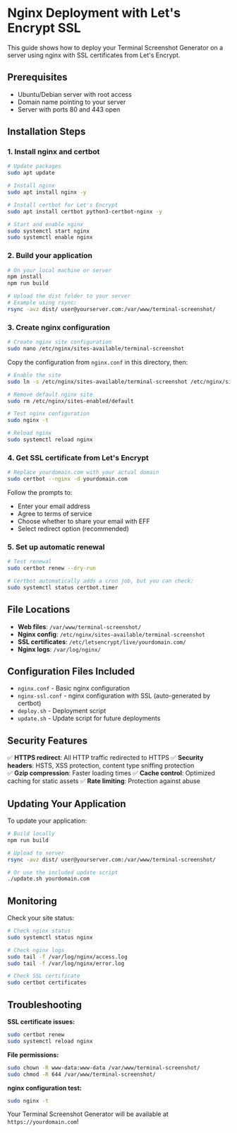 # Nginx Deployment with Let's Encrypt SSL

This guide shows how to deploy your Terminal Screenshot Generator on a server using nginx with SSL certificates from Let's Encrypt.

## Prerequisites

- Ubuntu/Debian server with root access
- Domain name pointing to your server
- Server with ports 80 and 443 open

## Installation Steps

### 1. Install nginx and certbot

```bash
# Update packages
sudo apt update

# Install nginx
sudo apt install nginx -y

# Install certbot for Let's Encrypt
sudo apt install certbot python3-certbot-nginx -y

# Start and enable nginx
sudo systemctl start nginx
sudo systemctl enable nginx
```

### 2. Build your application

```bash
# On your local machine or server
npm install
npm run build

# Upload the dist folder to your server
# Example using rsync:
rsync -avz dist/ user@yourserver.com:/var/www/terminal-screenshot/
```

### 3. Create nginx configuration

```bash
# Create nginx site configuration
sudo nano /etc/nginx/sites-available/terminal-screenshot
```

Copy the configuration from `nginx.conf` in this directory, then:

```bash
# Enable the site
sudo ln -s /etc/nginx/sites-available/terminal-screenshot /etc/nginx/sites-enabled/

# Remove default nginx site
sudo rm /etc/nginx/sites-enabled/default

# Test nginx configuration
sudo nginx -t

# Reload nginx
sudo systemctl reload nginx
```

### 4. Get SSL certificate from Let's Encrypt

```bash
# Replace yourdomain.com with your actual domain
sudo certbot --nginx -d yourdomain.com
```

Follow the prompts to:
- Enter your email address
- Agree to terms of service
- Choose whether to share your email with EFF
- Select redirect option (recommended)

### 5. Set up automatic renewal

```bash
# Test renewal
sudo certbot renew --dry-run

# Certbot automatically adds a cron job, but you can check:
sudo systemctl status certbot.timer
```

## File Locations

- **Web files**: `/var/www/terminal-screenshot/`
- **Nginx config**: `/etc/nginx/sites-available/terminal-screenshot`
- **SSL certificates**: `/etc/letsencrypt/live/yourdomain.com/`
- **Nginx logs**: `/var/log/nginx/`

## Configuration Files Included

- `nginx.conf` - Basic nginx configuration
- `nginx-ssl.conf` - nginx configuration with SSL (auto-generated by certbot)
- `deploy.sh` - Deployment script
- `update.sh` - Update script for future deployments

## Security Features

✅ **HTTPS redirect**: All HTTP traffic redirected to HTTPS
✅ **Security headers**: HSTS, XSS protection, content type sniffing protection  
✅ **Gzip compression**: Faster loading times
✅ **Cache control**: Optimized caching for static assets
✅ **Rate limiting**: Protection against abuse

## Updating Your Application

To update your application:

```bash
# Build locally
npm run build

# Upload to server
rsync -avz dist/ user@yourserver.com:/var/www/terminal-screenshot/

# Or use the included update script
./update.sh yourdomain.com
```

## Monitoring

Check your site status:

```bash
# Check nginx status
sudo systemctl status nginx

# Check nginx logs
sudo tail -f /var/log/nginx/access.log
sudo tail -f /var/log/nginx/error.log

# Check SSL certificate
sudo certbot certificates
```

## Troubleshooting

**SSL certificate issues:**
```bash
sudo certbot renew
sudo systemctl reload nginx
```

**File permissions:**
```bash
sudo chown -R www-data:www-data /var/www/terminal-screenshot/
sudo chmod -R 644 /var/www/terminal-screenshot/
```

**nginx configuration test:**
```bash
sudo nginx -t
```

Your Terminal Screenshot Generator will be available at `https://yourdomain.com`!
